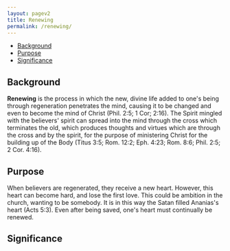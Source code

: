 ```yaml
---
layout: pagev2
title: Renewing
permalink: /renewing/
---
```

- [Background](#background)
- [Purpose](#purpose)
- [Significance](#significance)

## Background

**Renewing** is the process in which the new, divine life added to one's being through regeneration penetrates the mind, causing it to be changed and even to become the mind of Christ (Phil. 2:5; 1 Cor; 2:16). The Spirit mingled with the believers' spirit can spread into the mind through the cross which terminates the old, which produces thoughts and virtues which are through the cross and by the spirit, for the purpose of ministering Christ for the building up of the Body (Titus 3:5; Rom. 12:2; Eph. 4:23; Rom. 8:6; Phil. 2:5; 2 Cor. 4:16).

## Purpose

When believers are regenerated, they receive a new heart. However, this heart can become hard, and lose the first love. This could be ambition in the church, wanting to be somebody. It is in this way the Satan filled Ananias's heart (Acts 5:3). Even after being saved, one's heart must continually be renewed.

## Significance
